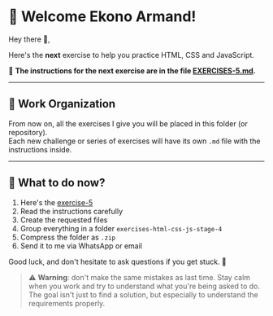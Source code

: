 # 📘 Welcome Ekono Armand!

Hey there 👋,

Here's the **next** exercise to help you practice HTML, CSS and JavaScript.

🧪 **The instructions for the next exercise are in the file [EXERCISES-5.md](./EXERCISES-5.md).**

---

## 📂 Work Organization

From now on, all the exercises I give you will be placed in this folder (or repository).  
Each new challenge or series of exercises will have its own `.md` file with the instructions inside.

---

## 📝 What to do now?

1. Here's the [exercise-5](./EXERCISES-5.md)
2. Read the instructions carefully
3. Create the requested files
4. Group everything in a folder `exercises-html-css-js-stage-4`
5. Compress the folder as `.zip`
6. Send it to me via WhatsApp or email

Good luck, and don't hesitate to ask questions if you get stuck. 💪

> ⚠️ **Warning**: don't make the same mistakes as last time. Stay calm when you work and try to understand what you're being asked to do. The goal isn't just to find a solution, but especially to understand the requirements properly.